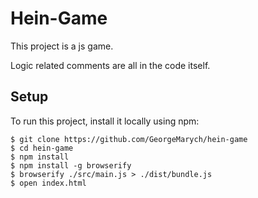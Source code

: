 # Hein-Game 

This project is a js game.

Logic related comments are all in the code itself.
	
## Setup
To run this project, install it locally using npm:

```
$ git clone https://github.com/GeorgeMarych/hein-game
$ cd hein-game
$ npm install
$ npm install -g browserify
$ browserify ./src/main.js > ./dist/bundle.js
$ open index.html
```
